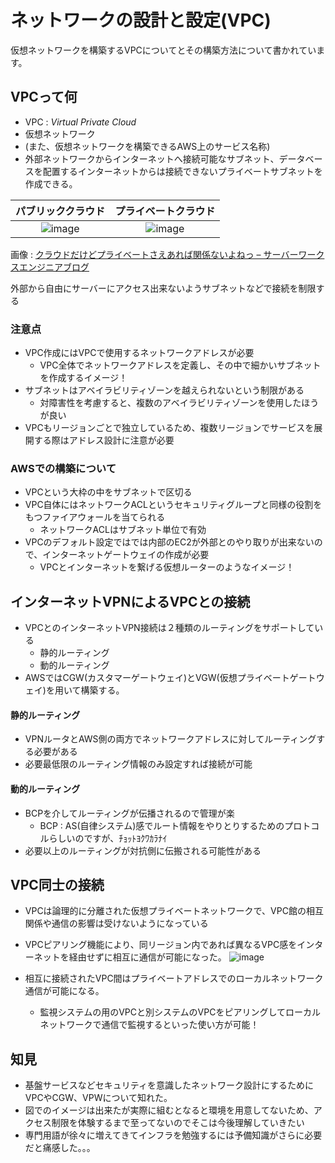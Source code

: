 # ネットワークの設計と設定(VPC)

仮想ネットワークを構築するVPCについてとその構築方法について書かれています。

## VPCって何
- VPC : _Virtual Private Cloud_
- 仮想ネットワーク
- (また、仮想ネットワークを構築できるAWS上のサービス名称)
- 外部ネットワークからインターネットへ接続可能なサブネット、データベースを配置するインターネットからは接続できないプライベートサブネットを作成できる。

|パブリッククラウド|プライベートクラウド|
|:-:|:-:|
|![image](https://user-images.githubusercontent.com/12966452/34414360-48fb083e-ec2c-11e7-89ef-e3ce9f068f51.png)|![image](https://user-images.githubusercontent.com/12966452/34414475-e1a04838-ec2c-11e7-86a7-39914915cd68.png)|
画像 : [クラウドだけどプライベートさえあれば関係ないよねっ – サーバーワークスエンジニアブログ](http://blog.serverworks.co.jp/tech/2012/11/27/awsvpcprivatecloud/)

外部から自由にサーバーにアクセス出来ないようサブネットなどで接続を制限する

### 注意点
- VPC作成にはVPCで使用するネットワークアドレスが必要
    - VPC全体でネットワークアドレスを定義し、その中で細かいサブネットを作成するイメージ！
- サブネットはアベイラビリティゾーンを越えられないという制限がある
    - 対障害性を考慮すると、複数のアベイラビリティゾーンを使用したほうが良い
- VPCもリージョンごとで独立しているため、複数リージョンでサービスを展開する際はアドレス設計に注意が必要


### AWSでの構築について
- VPCという大枠の中をサブネットで区切る
- VPC自体にはネットワークACLというセキュリティグループと同様の役割をもつファイアウォールを当てられる
    - ネットワークACLはサブネット単位で有効
- VPCのデフォルト設定ではでは内部のEC2が外部とのやり取りが出来ないので、インターネットゲートウェイの作成が必要
    - VPCとインターネットを繋げる仮想ルーターのようなイメージ！

## インターネットVPNによるVPCとの接続
- VPCとのインターネットVPN接続は２種類のルーティングをサポートしている
    - 静的ルーティング
    - 動的ルーティング
- AWSではCGW(カスタマーゲートウェイ)とVGW(仮想プライベートゲートウェイ)を用いて構築する。

#### 静的ルーティング
- VPNルータとAWS側の両方でネットワークアドレスに対してルーティングする必要がある
- 必要最低限のルーティング情報のみ設定すれば接続が可能

#### 動的ルーティング
- BCPを介してルーティングが伝播されるので管理が楽 
    - BCP : AS(自律システム)感でルート情報をやりとりするためのプロトコルらしいのですが、ﾁｮｯﾄﾖｸﾜｶﾗﾅｲ
- 必要以上のルーティングが対抗側に伝搬される可能性がある

## VPC同士の接続
- VPCは論理的に分離された仮想プライベートネットワークで、VPC館の相互関係や通信の影響は受けないようになっている
- VPCピアリング機能により、同リージョン内であれば異なるVPC感をインターネットを経由せずに相互に通信が可能になった。
![image](https://user-images.githubusercontent.com/12966452/34416271-11d95a36-ec36-11e7-981f-f014016fd432.png)


- 相互に接続されたVPC間はプライベートアドレスでのローカルネットワーク通信が可能になる。
    - 監視システムの用のVPCと別システムのVPCをピアリングしてローカルネットワークで通信で監視するといった使い方が可能！

## 知見
- 基盤サービスなどセキュリティを意識したネットワーク設計にするためにVPCやCGW、VPWについて知れた。
- 図でのイメージは出来たが実際に組むとなると環境を用意してないため、アクセス制限を体験するまで至ってないのでそこは今後理解していきたい
- 専門用語が徐々に増えてきてインフラを勉強するには予備知識がさらに必要だと痛感した。。。
